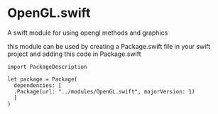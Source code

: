 # OpenGL.swift
A swift module for using opengl methods and graphics

this module can be used by creating a Package.swift file in your swift project and adding this code in Package.swift
```
import PackageDescription

let package = Package(
  dependencies: [
  .Package(url: "../modules/OpenGL.swift", majorVersion: 1)
  ]
)
```
